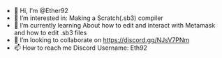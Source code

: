 - 👋 Hi, I’m @Ether92
- 👀 I’m interested in: Making a Scratch(.sb3) compiler
- 🌱 I’m currently learning About how to edit and interact with Metamask and how to edit .sb3 files
- 💞️ I’m looking to collaborate on https://discord.gg/NJsV7PNm
- 📫 How to reach me Discord Username: Eth92

<!---
Ether92/Ether92 is a ✨ special ✨ repository because its `README.md` (this file) appears on your GitHub profile.
You can click the Preview link to take a look at your changes.
--->
